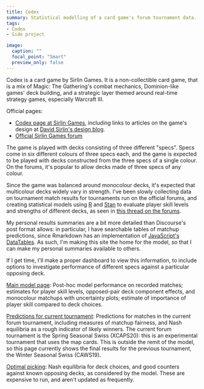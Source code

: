 ```yaml
---
title: Codex
summary: Statistical modelling of a card game's forum tournament data.
tags:
- Codex
- Side project

image:
  caption: ""
  focal_point: "Smart"
  preview_only: false
---
```


Codex is a card game by Sirlin Games. It is a non-collectible card game, that is a mix of Magic: The Gathering's combat mechanics, Dominion-like games' deck building, and a strategic layer themed around real-time strategy games, especially Warcraft III.

Official pages:

- [Codex page at Sirlin Games](http://sirlingames.com/codex), including links to articles on the game's design at [David Sirlin's design blog](http://www.sirlin.net).
- [Official Sirlin Games forum](http://forums.sirlingames.com/)

The game is played with decks consisting of three different "specs". Specs come in six different colours of three specs each, and the game is expected to be played with decks constructed from the three specs of a single colour. On the forums, it's popular to allow decks made of three specs of any colour.

Since the game was balanced around monocolour decks, it's expected that multicolour decks widely vary in strength. I've been slowly collecting data on tournament match results for tournaments run on the official forums, and creating statistical models using [R](https://www.r-project.org/) and [Stan](https://mc-stan.org/) to evaluate player skill levels and strengths of different decks, as seen in [this thread on the forums](http://forums.sirlingames.com/t/codex-data-thread/5326).

My personal results summaries are a bit more detailed than Discourse's post format allows: in particular, I have searchable tables of matchup predictions, since Rmarkdown has an implementation of [JavaScript's DataTables](https://www.datatables.net/). As such, I'm making this site the home for the model, so that I can make my personal summaries available to others.

If I get time, I'll make a proper dashboard to view this information, to include options to investigate performance of different specs against a particular opposing deck.

[Main model page](../../codex/codex_model.html): Post-hoc model performance on recorded matches; estimates for player skill levels, opposed-pair deck component effects, and monocolour matchups with uncertainty plots; estimate of importance of player skill compared to deck choices.

[Predictions for current tournament](../../codex/codex_current.html): Predictions for matches in the current forum tournament, including measures of matchup fairness, and Nash equilibria as a rough indicator of likely winners. The current forum tournament is the Spring Seasonal Swiss (XCAPS20): this is an experimental tournament that uses the map cards. This is outside the remit of the model, so this page currently shows the final results for the previous tournament, the Winter Seasonal Swiss (CAWS19).

[Optimal picking](../../codex/codex_optimal.html): Nash equilibria for deck choices, and good counters against known opposing decks, as considered by the model. These are expensive to run, and aren't updated as frequently.
